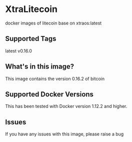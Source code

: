 # XtraLitecoin
docker images of litecoin base on xtraos:latest

## Supported Tags
latest
v0.16.0


## What's in this image?
This image contains the version 0.16.2 of bitcoin


## Supported Docker Versions
This has been tested with Docker version 1.12.2 and higher.

## Issues
If you have any issues with this image, please raise a bug
